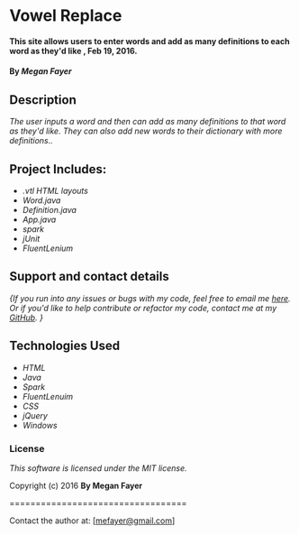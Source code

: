 # Vowel Replace

#### This site allows users to enter words and add as many definitions to each word as they'd like , Feb 19, 2016.

#### By _**Megan Fayer**_

## Description

_The user inputs a word and then can add as many definitions to that word as they'd like. They can also add new words to their dictionary with more definitions.._

## Project Includes:

* _.vtl HTML layouts_
* _Word.java_
* _Definition.java_
* _App.java_
* _spark_
* _jUnit_
* _FluentLenium_



## Support and contact details

_{If you run into any issues or bugs with my code, feel free to email me [here]. Or if you'd like to help contribute or refactor my code, contact me at my [GitHub]. }_

## Technologies Used

* _HTML_
* _Java_
* _Spark_
* _FluentLenuim_
* _CSS_
* _jQuery_
* _Windows_



### License

*This software is licensed under the MIT license.*

Copyright (c) 2016 **By Megan Fayer**

==================================

Contact the author at: [mefayer@gmail.com]

[here]: <mailto:mefayer@gmail.com>
[GitHub]: <https://github.com/buffbabyfinn>
